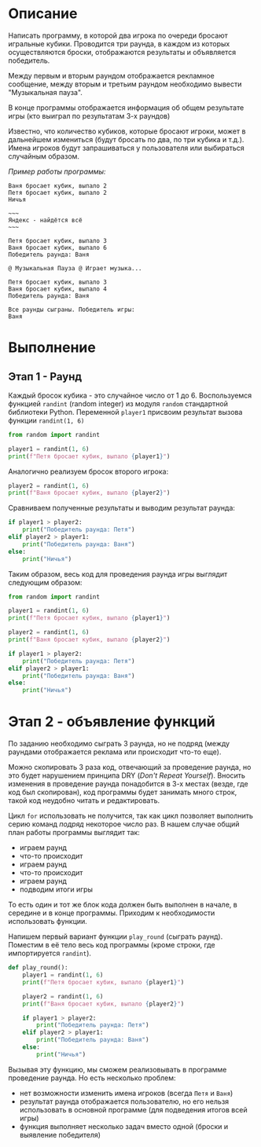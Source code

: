 # Описание

Написать программу, в которой два игрока по очереди бросают игральные кубики. Проводится три раунда, в каждом из которых осуществляются броски, отображаются результаты и объявляется победитель. 

Между первым и вторым раундом отображается рекламное сообщение, между вторым и третьим раундом необходимо вывести "Музыкальная пауза".

В конце программы отображается информация об общем результате игры (кто выиграл по результатам 3-х раундов)

Известно, что количество кубиков, которые бросают игроки, может в дальнейшем измениться (будут бросать по два, по три кубика и т.д.). Имена игроков будут запрашиваться у пользователя или выбираться случайным образом.

_Пример работы программы:_

```
Ваня бросает кубик, выпало 2
Петя бросает кубик, выпало 2
Ничья

~~~
Яндекс - найдётся всё
~~~

Петя бросает кубик, выпало 3
Ваня бросает кубик, выпало 6
Победитель раунда: Ваня

@ Музыкальная Пауза @ Играет музыка...

Петя бросает кубик, выпало 3
Ваня бросает кубик, выпало 4
Победитель раунда: Ваня

Все раунды сыграны. Победитель игры:
Ваня
```

# Выполнение

## Этап 1 - Раунд
Каждый бросок кубика - это случайное число от 1 до 6. Воспользуемся функцией `randint` (random integer) из модуля `random` стандартной библиотеки Python. Переменной `player1` присвоим результат вызова функции `randint(1, 6)`
```python
from random import randint

player1 = randint(1, 6)
print(f"Петя бросает кубик, выпало {player1}")
```
Аналогично реализуем бросок второго игрока:
```python
player2 = randint(1, 6)
print(f"Ваня бросает кубик, выпало {player2}")
```
Сравниваем полученные результаты и выводим результат раунда:
```python
if player1 > player2:
    print("Победитель раунда: Петя")
elif player2 > player1:
    print("Победитель раунда: Ваня")
else:
    print("Ничья")
```
Таким образом, весь код для проведения раунда игры выглядит следующим образом:
```python
from random import randint

player1 = randint(1, 6)
print(f"Петя бросает кубик, выпало {player1}")

player2 = randint(1, 6)
print(f"Ваня бросает кубик, выпало {player2}")

if player1 > player2:
    print("Победитель раунда: Петя")
elif player2 > player1:
    print("Победитель раунда: Ваня")
else:
    print("Ничья")
```

# Этап 2 - объявление функций

По заданию необходимо сыграть 3 раунда, но не подряд (между раундами отображается реклама или происходит что-то еще). 

Можно скопировать 3 раза код, отвечающий за проведение раунда, но это будет нарушением принципа DRY (_Don't Repeat Yourself_). Вносить изменения в проведение раунда понадобится в 3-х местах (везде, где код был скопирован), код программы будет занимать много строк, такой код неудобно читать и редактировать.

Цикл `for` использовать не получится, так как цикл позволяет выполнить серию команд _подряд_ некоторое число раз. В нашем случае общий план работы программы выглядит так:
* играем раунд
* что-то происходит
* играем раунд
* что-то происходит
* играем раунд
* подводим итоги игры

То есть один и тот же блок кода должен быть выполнен в начале, в середине и в конце программы. Приходим к необходимости использовать функции. 

Напишем первый вариант функции `play_round` (сыграть раунд). Поместим в её тело весь код программы (кроме строки, где импортируется `randint`). 
```python
def play_round():
    player1 = randint(1, 6)
    print(f"Петя бросает кубик, выпало {player1}")

    player2 = randint(1, 6)
    print(f"Ваня бросает кубик, выпало {player2}")

    if player1 > player2:
        print("Победитель раунда: Петя")
    elif player2 > player1:
        print("Победитель раунда: Ваня")
    else:
        print("Ничья")
```
Вызывая эту функцию, мы сможем реализовывать в программе проведение раунда. Но есть несколько проблем:
* нет возможности изменить имена игроков (всегда `Петя` и `Ваня`)
* результат раунда отображается пользователю, но его нельзя использовать в основной программе (для подведения итогов всей игры)
* функция выполняет несколько задач вместо одной (броски и выявление победителя)

